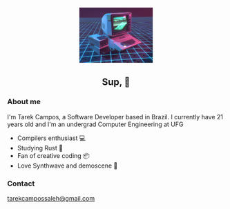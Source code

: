 <p align="center">
  <img src="./retro_computer.gif"  height="128" >
  <br>
   <h2 align="center">Sup, 👋</h2>
</p>

<h3>About me</h3>
<p>I'm Tarek Campos, a Software Developer based in Brazil. I currently have 21 years old and I'm an undergrad Computer Engineering at UFG</p>

<ul>
    <li>Compilers enthusiast 💻</li>
    <li>Studying Rust 🦀</li>
    <li>Fan of creative coding 📦</li>
    <li>Love Synthwave and demoscene 🌆</li>
  </ul>

<h3>Contact</h3>
<a href="mailto:tarekcampossaleh@gmail.com">
tarekcampossaleh@gmail.com
</a>
